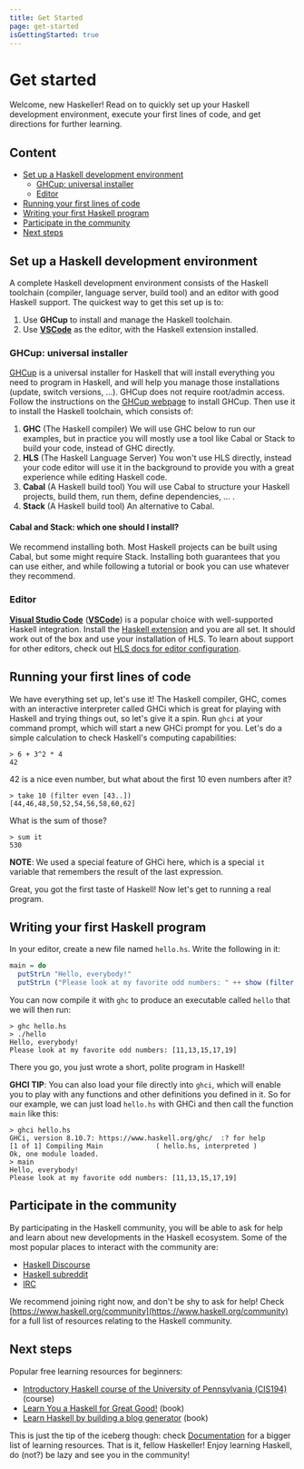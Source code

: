 ```yaml
---
title: Get Started
page: get-started
isGettingStarted: true
---
```


# Get started

Welcome, new Haskeller! Read on to quickly set up your Haskell development environment, execute your first lines of code, and get directions for further learning.

## Content
  - [Set up a Haskell development environment](#set-up-a-haskell-development-environment)
    - [GHCup: universal installer](#ghcup-universal-installer)
    - [Editor](#editor)
  - [Running your first lines of code](#running-your-first-lines-of-code)
  - [Writing your first Haskell program](#writing-your-first-haskell-program)
  - [Participate in the community](#participate-in-the-community)
  - [Next steps](#next-steps)

## Set up a Haskell development environment

A complete Haskell development environment consists of the Haskell toolchain (compiler, language server, build tool) and an editor with good Haskell support. The quickest way to get this set up is to:

1. Use **GHCup** to install and manage the Haskell toolchain.
2. Use [**VSCode**](https://code.visualstudio.com/) as the editor, with the Haskell extension installed.

### GHCup: universal installer

[GHCup](https://www.haskell.org/ghcup/#) is a universal installer for Haskell that will install everything you need to program in Haskell, and will help you manage those installations (update, switch versions, ...). GHCup does not require root/admin access. Follow the instructions on the [GHCup webpage](https://www.haskell.org/ghcup/#) to install GHCup. Then use it to install the Haskell toolchain, which consists of:

1. **GHC** (The Haskell compiler) We will use GHC below to run our examples, but in practice you will mostly use a tool like Cabal or Stack to build your code, instead of GHC directly.
2. **HLS** (The Haskell Language Server) You won't use HLS directly, instead your code editor will use it in the background to provide you with a great experience while editing Haskell code.
3. **Cabal** (A Haskell build tool) You will use Cabal to structure your Haskell projects, build them, run them, define dependencies, ... .
4. **Stack** (A Haskell build tool) An alternative to Cabal.


<div class="bs-callout bs-callout-info">
  <p>
    <h4>Cabal and Stack: which one should I install?</h4>
    We recommend installing both. Most Haskell projects can be built using Cabal, but some might require Stack. Installing both guarantees that you can use either, and while following a tutorial or book you can use whatever they recommend.
  </p>
</div>

### Editor
[**Visual Studio Code**](https://code.visualstudio.com/) ([**VSCode**](https://code.visualstudio.com/)) is a popular choice with well-supported Haskell integration. Install the [Haskell extension](https://marketplace.visualstudio.com/items?itemName=haskell.haskell) and you are all set. It should work out of the box and use your installation of HLS. To learn about support for other editors, check out [HLS docs for editor configuration](https://haskell-language-server.readthedocs.io/en/latest/configuration.html#configuring-your-editor).

## Running your first lines of code

We have everything set up, let's use it! The Haskell compiler, GHC, comes with an interactive interpreter called GHCi which is great for playing with Haskell and trying things out, so let's give it a spin. Run `ghci` at your command prompt, which will start a new GHCi prompt for you. Let's do a simple calculation to check Haskell's computing capabilities:
```
> 6 + 3^2 * 4
42
```

42 is a nice even number, but what about the first 10 even numbers after it?
```
> take 10 (filter even [43..])
[44,46,48,50,52,54,56,58,60,62]
```

What is the sum of those?
```
> sum it
530
```
**NOTE**: We used a special feature of GHCi here, which is a special `it` variable that remembers the result of the last expression.

Great, you got the first taste of Haskell! Now let's get to running a real program.

## Writing your first Haskell program

In your editor, create a new file named `hello.hs`. Write the following in it:
```hs
main = do
  putStrLn "Hello, everybody!"
  putStrLn ("Please look at my favorite odd numbers: " ++ show (filter odd [10..20]))
```

You can now compile it with `ghc` to produce an executable called `hello` that we will then run:
```
> ghc hello.hs
> ./hello
Hello, everybody!
Please look at my favorite odd numbers: [11,13,15,17,19]
```

There you go, you just wrote a short, polite program in Haskell!

**GHCI TIP**: You can also load your file directly into `ghci`, which will enable you to play with any functions and other definitions you defined in it. So for our example, we can just load `hello.hs` with GHCi and then call the function `main` like this:
```
> ghci hello.hs
GHCi, version 8.10.7: https://www.haskell.org/ghc/  :? for help
[1 of 1] Compiling Main             ( hello.hs, interpreted )
Ok, one module loaded.
> main
Hello, everybody!
Please look at my favorite odd numbers: [11,13,15,17,19]
```

## Participate in the community

By participating in the Haskell community, you will be able to ask for help and learn about new developments in the Haskell ecosystem. Some of the most popular places to interact with the community are:

 - [Haskell Discourse](https://discourse.haskell.org/)
 - [Haskell subreddit](https://www.reddit.com/r/haskell/)
 - [IRC](https://www.haskell.org/irc/)

We recommend joining right now, and don't be shy to ask for help! Check [https://www.haskell.org/community](https://www.haskell.org/community) for a full list of resources relating to the Haskell community.

## Next steps

Popular free learning resources for beginners:

 - [Introductory Haskell course of the University of Pennsylvania (CIS194)](https://www.seas.upenn.edu/~cis1940/spring13/lectures.html) (course)
 - [Learn You a Haskell for Great Good!](https://learnyouahaskell.github.io) (book)
 - [Learn Haskell by building a blog generator](https://learn-haskell.blog) (book)

This is just the tip of the iceberg though: check [Documentation](https://www.haskell.org/documentation/) for a bigger list of learning resources. That is it, fellow Haskeller! Enjoy learning Haskell, do (not?) be lazy and see you in the community!
